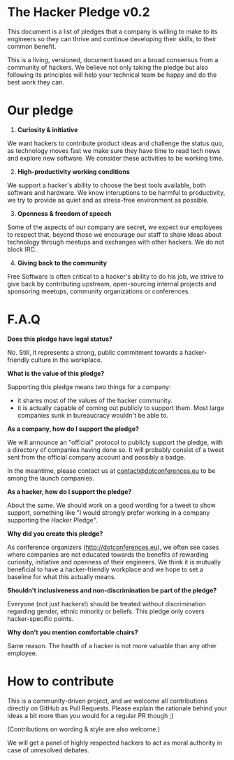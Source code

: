 The Hacker Pledge v0.2
======================

This document is a list of pledges that a company is willing to make to its engineers so they can thrive and continue developing their skills, to their common benefit.

This is a living, versioned, document based on a broad consensus from a community of hackers. We believe not only taking the pledge but also following its principles will help your technical team be happy and do the best work they can.


Our pledge
===========

 1. **Curiosity & initiative**

  We want hackers to contribute product ideas and challenge the status quo, as technology moves fast we make sure they have time to read tech news and explore new software. We consider these activities to be working time. 

 2. **High-productivity working conditions**

  We support a hacker's ability to choose the best tools available, both software and hardware. We know interuptions to be harmful to productivity, we try to provide as quiet and as stress-free environment as possible.

 3. **Openness & freedom of speech**

  Some of the aspects of our company are secret, we expect our employees to respect that, beyond those we encourage our staff to share ideas about technology through meetups and exchanges with other hackers. We do not block IRC.

 4. **Giving back to the community**

  Free Software is often critical to a hacker's ability to do his job, we strive to give back by contributing upstream, open-sourcing internal projects and sponsoring meetups, community organizations or conferences.


F.A.Q
=====

**Does this pledge have legal status?**

No. Still, it represents a strong, public commitment towards a hacker-friendly culture in the workplace.

**What is the value of this pledge?**

Supporting this pledge means two things for a company:
 * it shares most of the values of the hacker community.
 * it is actually capable of coming out publicly to support them. Most large companies sunk in bureaucracy wouldn't be able to.

**As a company, how do I support the pledge?**

We will announce an "official" protocol to publicly support the pledge, with a directory of companies having done so. It will probably consist of a tweet sent from the official company account and possibly a badge.

In the meantime, please contact us at contact@dotconferences.eu to be among the launch companies.

**As a hacker, how do I support the pledge?**

About the same. We should work on a good wording for a tweet to show support, something like "I would strongly prefer working in a company supporting the Hacker Pledge".

**Why did you create this pledge?**

As conference organizers (http://dotconferences.eu), we often see cases where companies are not educated towards the benefits of rewarding curiosity, initiative and openness of their engineers. We think it is mutually beneficial to have a hacker-friendly workplace and we hope to set a baseline for what this actually means.

**Shouldn't inclusiveness and non-discrimination be part of the pledge?**

Everyone (not just hackers!) should be treated without discrimination regarding gender, ethnic minority or beliefs. This pledge only covers hacker-specific points.

**Why don't you mention comfortable chairs?**

Same reason. The health of a hacker is not more valuable than any other employee.

How to contribute
=================

This is a community-driven project, and we welcome all contributions directly on GitHub as Pull Requests. Please explain the rationale behind your ideas a bit more than you would for a regular PR though ;)

(Contributions on wording & style are also welcome.)

We will get a panel of highly respected hackers to act as moral authority in case of unresolved debates.
